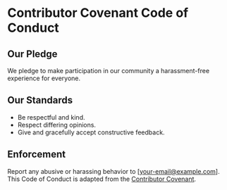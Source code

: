 # Contributor Covenant Code of Conduct
## Our Pledge
We pledge to make participation in our community a harassment-free experience for everyone.
## Our Standards
- Be respectful and kind.
- Respect differing opinions.
- Give and gracefully accept constructive feedback.
## Enforcement
Report any abusive or harassing behavior to [your-email@example.com].
This Code of Conduct is adapted from the [Contributor Covenant](https://www.contributor-covenant.org/).
